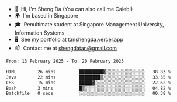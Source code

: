 <!---
tan-sd/tan-sd is a ✨ special ✨ repository because its `README.md` (this file) appears on your GitHub profile.
You can click the Preview link to take a look at your changes.
--->
- 👋  Hi, I'm Sheng Da (You can also call me Caleb!)
- 🌍  I'm based in Singapore
- 🎓  Penultimate student at Singapore Management University, Information Systems
- 🖥️  See my portfolio at [tanshengda.vercel.app](https://tanshengda.vercel.app/)
- 📫  Contact me at [shengdatan@gmail.com](mailto:shengdatan@gmail.com)

<!--START_SECTION:waka-->

```txt
From: 13 February 2025 - To: 20 February 2025

HTML        26 mins         █████████▓░░░░░░░░░░░░░░░   38.83 %
Java        22 mins         ████████▒░░░░░░░░░░░░░░░░   33.35 %
CSS         15 mins         █████▓░░░░░░░░░░░░░░░░░░░   22.62 %
Bash        3 mins          █▒░░░░░░░░░░░░░░░░░░░░░░░   04.82 %
Batchfile   0 secs          ░░░░░░░░░░░░░░░░░░░░░░░░░   00.38 %
```

<!--END_SECTION:waka-->
